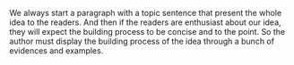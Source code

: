 We always start a paragraph with a topic sentence that present the whole idea to the readers. And then if the readers are enthusiast about our idea, they will expect the building process to be concise and to the point. 
So the author must display the building process of the idea through a bunch of evidences and examples.